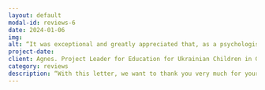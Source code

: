 ```yaml
---
layout: default
modal-id: reviews-6
date: 2024-01-06
img: 
alt: “It was exceptional and greatly appreciated that, as a psychologist, you provided us with effective tools to manage these situations, and that you were also willing to speak directly with the children and their mother to help them.“
project-date: 
client: Agnes. Project Leader for Education for Ukrainian Children in Gouda.
category: reviews
description: “With this letter, we want to thank you very much for your volunteer (!) help for the children at our school. In our school for Ukrainian refugee children, there are several children who are struggling, are traumatized, and sometimes exhibit challenging behavior. It was exceptional and greatly appreciated that, as a psychologist, you provided us with effective tools to manage these situations, and that you were also willing to speak directly with the children and their mother to help them. For that, a huge: Thank you!“
---
```

